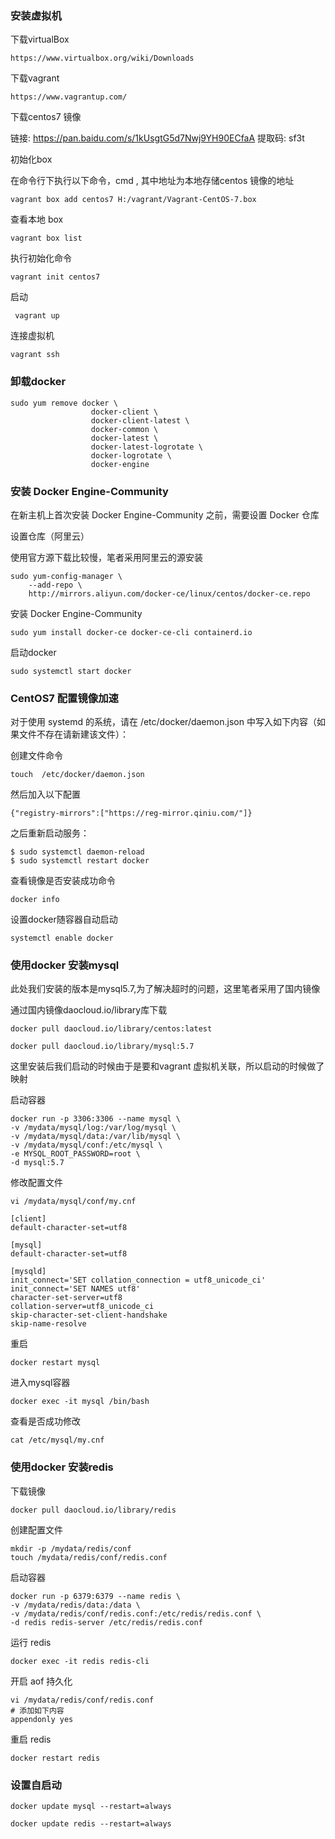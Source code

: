 ### 安装虚拟机

下载virtualBox

```
https://www.virtualbox.org/wiki/Downloads
```

下载vagrant

```
https://www.vagrantup.com/
```

下载centos7 镜像

链接: https://pan.baidu.com/s/1kUsgtG5d7Nwj9YH90ECfaA 提取码: sf3t

初始化box

在命令行下执行以下命令，cmd , 其中地址为本地存储centos 镜像的地址

```
vagrant box add centos7 H:/vagrant/Vagrant-CentOS-7.box
```

查看本地 box

```
vagrant box list
```

执行初始化命令

```
vagrant init centos7
```

启动

```
 vagrant up
```

连接虚拟机

```
vagrant ssh
```

### 卸载docker

```
sudo yum remove docker \
                  docker-client \
                  docker-client-latest \
                  docker-common \
                  docker-latest \
                  docker-latest-logrotate \
                  docker-logrotate \
                  docker-engine
```

### 安装 Docker Engine-Community

在新主机上首次安装 Docker Engine-Community 之前，需要设置 Docker 仓库

设置仓库（阿里云）

使用官方源下载比较慢，笔者采用阿里云的源安装

```
sudo yum-config-manager \
    --add-repo \
    http://mirrors.aliyun.com/docker-ce/linux/centos/docker-ce.repo
```

安装 Docker Engine-Community

```
sudo yum install docker-ce docker-ce-cli containerd.io
```

启动docker

```
sudo systemctl start docker
```

### CentOS7 配置镜像加速

对于使用 systemd 的系统，请在 /etc/docker/daemon.json 中写入如下内容（如果文件不存在请新建该文件）：

创建文件命令

```
touch  /etc/docker/daemon.json
```

然后加入以下配置

```
{"registry-mirrors":["https://reg-mirror.qiniu.com/"]}
```

之后重新启动服务：

```
$ sudo systemctl daemon-reload
$ sudo systemctl restart docker
```

查看镜像是否安装成功命令

```
docker info
```

设置docker随容器自动启动

```
systemctl enable docker
```

### 使用docker 安装mysql

此处我们安装的版本是mysql5.7,为了解决超时的问题，这里笔者采用了国内镜像

通过国内镜像daocloud.io/library库下载

```
docker pull daocloud.io/library/centos:latest
```

```
docker pull daocloud.io/library/mysql:5.7
```

这里安装后我们启动的时候由于是要和vagrant 虚拟机关联，所以启动的时候做了映射

启动容器

```
docker run -p 3306:3306 --name mysql \
-v /mydata/mysql/log:/var/log/mysql \
-v /mydata/mysql/data:/var/lib/mysql \
-v /mydata/mysql/conf:/etc/mysql \
-e MYSQL_ROOT_PASSWORD=root \
-d mysql:5.7
```

修改配置文件

```
vi /mydata/mysql/conf/my.cnf
```

```
[client]
default-character-set=utf8

[mysql]
default-character-set=utf8

[mysqld]
init_connect='SET collation_connection = utf8_unicode_ci'
init_connect='SET NAMES utf8'
character-set-server=utf8
collation-server=utf8_unicode_ci
skip-character-set-client-handshake
skip-name-resolve
```

重启

```
docker restart mysql
```

进入mysql容器

```
docker exec -it mysql /bin/bash
```

查看是否成功修改

```
cat /etc/mysql/my.cnf
```

### 使用docker 安装redis

下载镜像

```
docker pull daocloud.io/library/redis
```

创建配置文件

```
mkdir -p /mydata/redis/conf
touch /mydata/redis/conf/redis.conf
```

启动容器

```
docker run -p 6379:6379 --name redis \
-v /mydata/redis/data:/data \
-v /mydata/redis/conf/redis.conf:/etc/redis/redis.conf \
-d redis redis-server /etc/redis/redis.conf
```

运行 redis

```
docker exec -it redis redis-cli
```

开启 aof 持久化

```
vi /mydata/redis/conf/redis.conf
# 添加如下内容
appendonly yes
```

重启 redis

```
docker restart redis
```

### 设置自启动

```
docker update mysql --restart=always

docker update redis --restart=always

```

